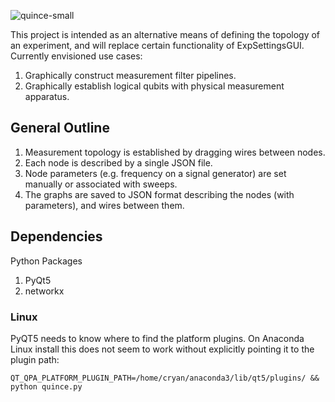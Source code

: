 ![quince-small](/uploads/931ad19ca639cd00291924809fb784d5/quince-small.png)

This project is intended as an alternative means of defining the topology of an experiment, and will replace certain functionality of ExpSettingsGUI. Currently envisioned use cases:

1. Graphically construct measurement filter pipelines.
2. Graphically establish logical qubits with physical measurement apparatus.

## General Outline ##

1. Measurement topology is established by dragging wires between nodes.
2. Each node is described by a single JSON file.
3. Node parameters (e.g. frequency on a signal generator) are set manually or associated with sweeps.
4. The graphs are saved to JSON format describing the nodes (with parameters), and wires between them.

## Dependencies ##

Python Packages
1. PyQt5
2. networkx

### Linux ###

PyQT5 needs to know where to find the platform plugins.  On Anaconda Linux install this does not seem to work without explicitly pointing it to the plugin path:
```shell
QT_QPA_PLATFORM_PLUGIN_PATH=/home/cryan/anaconda3/lib/qt5/plugins/ && python quince.py
```
